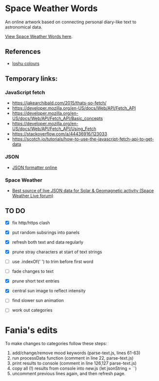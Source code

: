 # Space Weather Words

An online artwork based on connecting personal diary-like text to astronomical data.

[View Space Weather Words here](https://daveeveritt.github.io/space-weather-words/).

## References

- [loshu colours](http://www.taliscope.com/LoShu_en.html)

## Temporary links:

### JavaScript fetch

- https://jakearchibald.com/2015/thats-so-fetch/
- https://developer.mozilla.org/en-US/docs/Web/API/Fetch_API
- https://developer.mozilla.org/en-US/docs/Web/API/Fetch_API/Basic_concepts
- https://developer.mozilla.org/en-US/docs/Web/API/Fetch_API/Using_Fetch
- https://stackoverflow.com/a/44436916/123033
- https://scotch.io/tutorials/how-to-use-the-javascript-fetch-api-to-get-data

### JSON

- [JSON formatter online](https://jsonformatter.org/)

### Space Weather

- [Best source of live JSON data for Solar & Geomagnetic activity (Space Weather Live forum)](https://www.spaceweatherlive.com/community/topic/1361-best-source-of-live-json-data-for-solar-geomagnetic-activity/)

## TO DO

- [X] fix http/https clash
- [x] put random subsrings into panels
- [x] refresh both text and data regularly
- [x] prune stray characters at start of text strings
- [ ] use .indexOf(' ') to trim before first word
- [ ] fade changes to text
- [x] prune short text entries
- [x] central sun image to reflect intensity
- [ ] find slower sun animation
- [ ] work out categories




# Fania's edits

To make changes to categories follow these steps:

1. add/change/remove mood keywords (parse-text.js, lines 61-63)
2. run processData function (comment in line 22, parse-text.js)
3. print results to console (comment in line 126,127 parse-text.js)
4. copy all (!) results from console into new.js (let jsonString = ``)
5. uncomment previous lines again, and then refresh page.

